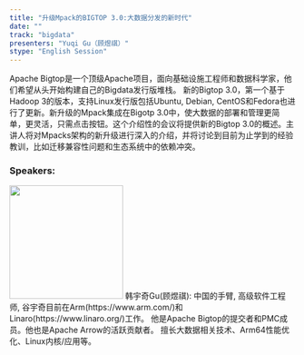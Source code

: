 ```yaml
---
title: "升级Mpack的BIGTOP 3.0:大数据分发的新时代"
date: "" 
track: "bigdata"
presenters: "Yuqi Gu（顾煜祺）"
stype: "English Session"
---
```

Apache Bigtop是一个顶级Apache项目，面向基础设施工程师和数据科学家，他们希望从头开始构建自己的Bigdata发行版堆栈。
新的Bigtop 3.0，第一个基于Hadoop 3的版本，支持Linux发行版包括Ubuntu, Debian, CentOS和Fedora也进行了更新。新升级的Mpack集成在Bigotp 3.0中，使大数据的部署和管理更简单，更灵活，只需点击按钮。这个介绍性的会议将提供新的Bigtop 3.0的概述。主讲人将对Mpacks架构的新升级进行深入的介绍，并将讨论到目前为止学到的经验教训，比如迁移兼容性问题和生态系统中的依赖冲突。
 ### Speakers: 
 <img src="images/speaker/1036.png" width="200" />
 韩宇奇Gu(顾煜祺): 中国的手臂, 高级软件工程师, 谷宇奇目前在Arm(https://www.arm.com/)和Linaro(https://www.linaro.org/)工作。
他是Apache Bigtop的提交者和PMC成员。他也是Apache Arrow的活跃贡献者。
擅长大数据相关技术、Arm64性能优化、Linux内核/应用等。
 
